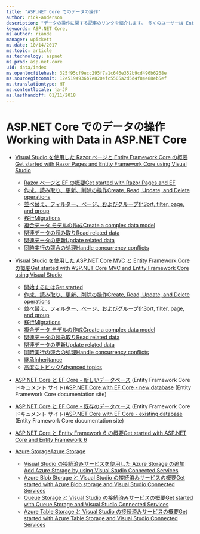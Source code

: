 ```yaml
---
title: "ASP.NET Core でのデータの操作"
author: rick-anderson
description: "データの操作に関する記事のリンクを紹介します。 多くのユーザーは Entity Framework Core を使用しています。"
keywords: ASP.NET Core,
ms.author: riande
manager: wpickett
ms.date: 10/14/2017
ms.topic: article
ms.technology: aspnet
ms.prod: asp.net-core
uid: data/index
ms.openlocfilehash: 325f95cf9ecc295f7a1c646e352b9cd496b6268e
ms.sourcegitcommit: 12e5194936b7e820efc5505a2d5d4f84e88eb5ef
ms.translationtype: HT
ms.contentlocale: ja-JP
ms.lasthandoff: 01/11/2018
---
```

# <a name="working-with-data-in-aspnet-core"></a><span data-ttu-id="23549-105">ASP.NET Core でのデータの操作</span><span class="sxs-lookup"><span data-stu-id="23549-105">Working with Data in ASP.NET Core</span></span> 

* [<span data-ttu-id="23549-106">Visual Studio を使用した Razor ページと Entity Framework Core の概要</span><span class="sxs-lookup"><span data-stu-id="23549-106">Get started with Razor Pages and Entity Framework Core using Visual Studio</span></span>](xref:data/ef-rp/index)

   * [<span data-ttu-id="23549-107">Razor ページと EF の概要</span><span class="sxs-lookup"><span data-stu-id="23549-107">Get started with Razor Pages and EF</span></span>](xref:data/ef-rp/intro)
   * [<span data-ttu-id="23549-108">作成、読み取り、更新、削除の操作</span><span class="sxs-lookup"><span data-stu-id="23549-108">Create, Read, Update, and Delete operations</span></span>](xref:data/ef-rp/crud)
   * [<span data-ttu-id="23549-109">並べ替え、フィルター、ページ、およびグループ化</span><span class="sxs-lookup"><span data-stu-id="23549-109">Sort, filter, page, and group</span></span>](xref:data/ef-rp/sort-filter-page)
   * [<span data-ttu-id="23549-110">移行</span><span class="sxs-lookup"><span data-stu-id="23549-110">Migrations</span></span>](xref:data/ef-rp/migrations)
   * [<span data-ttu-id="23549-111">複合データ モデルの作成</span><span class="sxs-lookup"><span data-stu-id="23549-111">Create a complex data model</span></span>](xref:data/ef-rp/complex-data-model)
   * [<span data-ttu-id="23549-112">関連データの読み取り</span><span class="sxs-lookup"><span data-stu-id="23549-112">Read related data</span></span>](xref:data/ef-rp/read-related-data)
   * [<span data-ttu-id="23549-113">関連データの更新</span><span class="sxs-lookup"><span data-stu-id="23549-113">Update related data</span></span>](xref:data/ef-rp/update-related-data)
   * [<span data-ttu-id="23549-114">同時実行の競合の処理</span><span class="sxs-lookup"><span data-stu-id="23549-114">Handle concurrency conflicts</span></span>](xref:data/ef-rp/concurrency)

*   [<span data-ttu-id="23549-115">Visual Studio を使用した ASP.NET Core MVC と Entity Framework Core の概要</span><span class="sxs-lookup"><span data-stu-id="23549-115">Get started with ASP.NET Core MVC and Entity Framework Core using Visual Studio</span></span>](ef-mvc/index.md)
    *   [<span data-ttu-id="23549-116">開始するには</span><span class="sxs-lookup"><span data-stu-id="23549-116">Get started</span></span>](ef-mvc/intro.md)
    *   [<span data-ttu-id="23549-117">作成、読み取り、更新、削除の操作</span><span class="sxs-lookup"><span data-stu-id="23549-117">Create, Read, Update, and Delete operations</span></span>](xref:data/ef-mvc/crud)
    *   [<span data-ttu-id="23549-118">並べ替え、フィルター、ページ、およびグループ化</span><span class="sxs-lookup"><span data-stu-id="23549-118">Sort, filter, page, and group</span></span>](xref:data/ef-mvc/sort-filter-page)
    *   [<span data-ttu-id="23549-119">移行</span><span class="sxs-lookup"><span data-stu-id="23549-119">Migrations</span></span>](xref:data/ef-mvc/migrations)
    *   [<span data-ttu-id="23549-120">複合データ モデルの作成</span><span class="sxs-lookup"><span data-stu-id="23549-120">Create a complex data model</span></span>](ef-mvc/complex-data-model.md)
    *   [<span data-ttu-id="23549-121">関連データの読み取り</span><span class="sxs-lookup"><span data-stu-id="23549-121">Read related data</span></span>](ef-mvc/read-related-data.md)
    *   [<span data-ttu-id="23549-122">関連データの更新</span><span class="sxs-lookup"><span data-stu-id="23549-122">Update related data</span></span>](ef-mvc/update-related-data.md)
    *   [<span data-ttu-id="23549-123">同時実行の競合の処理</span><span class="sxs-lookup"><span data-stu-id="23549-123">Handle concurrency conflicts</span></span>](ef-mvc/concurrency.md)
    *   [<span data-ttu-id="23549-124">継承</span><span class="sxs-lookup"><span data-stu-id="23549-124">Inheritance</span></span>](ef-mvc/inheritance.md)
    *   [<span data-ttu-id="23549-125">高度なトピック</span><span class="sxs-lookup"><span data-stu-id="23549-125">Advanced topics</span></span>](ef-mvc/advanced.md)
* <span data-ttu-id="23549-126">[ASP.NET Core と EF Core - 新しいデータベース](https://docs.microsoft.com/ef/core/get-started/aspnetcore/new-db) (Entity Framework Core ドキュメント サイト)</span><span class="sxs-lookup"><span data-stu-id="23549-126">[ASP.NET Core with EF Core - new database](https://docs.microsoft.com/ef/core/get-started/aspnetcore/new-db) (Entity Framework Core documentation site)</span></span>
* <span data-ttu-id="23549-127">[ASP.NET Core と EF Core - 既存のデータベース](https://docs.microsoft.com/ef/core/get-started/aspnetcore/existing-db) (Entity Framework Core ドキュメント サイト)</span><span class="sxs-lookup"><span data-stu-id="23549-127">[ASP.NET Core with EF Core - existing database](https://docs.microsoft.com/ef/core/get-started/aspnetcore/existing-db) (Entity Framework Core documentation site)</span></span>
*   [<span data-ttu-id="23549-128">ASP.NET Core と Entity Framework 6 の概要</span><span class="sxs-lookup"><span data-stu-id="23549-128">Get started with ASP.NET Core and Entity Framework 6</span></span>](entity-framework-6.md)
*   [<span data-ttu-id="23549-129">Azure Storage</span><span class="sxs-lookup"><span data-stu-id="23549-129">Azure Storage</span></span>](azure-storage/index.md)
    *   [<span data-ttu-id="23549-130">Visual Studio の接続済みサービスを使用した Azure Storage の追加</span><span class="sxs-lookup"><span data-stu-id="23549-130">Add Azure Storage by using Visual Studio Connected Services</span></span>](https://azure.microsoft.com/documentation/articles/vs-azure-tools-connected-services-storage/)
    *   [<span data-ttu-id="23549-131">Azure Blob Storage と Visual Studio の接続済みサービスの概要</span><span class="sxs-lookup"><span data-stu-id="23549-131">Get started with Azure Blob storage and Visual Studio Connected Services</span></span>](https://azure.microsoft.com/documentation/articles/vs-storage-aspnet5-getting-started-blobs/)
    *   [<span data-ttu-id="23549-132">Queue Storage と Visual Studio の接続済みサービスの概要</span><span class="sxs-lookup"><span data-stu-id="23549-132">Get started with Queue Storage and Visual Studio Connected Services</span></span>](https://azure.microsoft.com/documentation/articles/vs-storage-aspnet5-getting-started-queues/)
    *   [<span data-ttu-id="23549-133">Azure Table Storage と Visual Studio の接続済みサービスの概要</span><span class="sxs-lookup"><span data-stu-id="23549-133">Get started with Azure Table Storage and Visual Studio Connected Services</span></span>](https://azure.microsoft.com/documentation/articles/vs-storage-aspnet5-getting-started-tables/)

